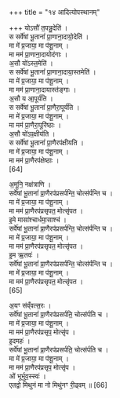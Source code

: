 +++
title = "१४ आदित्योपस्थानम्"

+++
योऽसौ॑ त॒पन्नु॒देति॑ ।  
स सर्वे॑षां भू॒तानां॑ प्रा॒णाना॒दायो॒देति॑ ।  
मा मे॑ प्र॒जाया॒ मा प॑शू॒नाम् ।  
मा मम॑ प्रा॒णाना॒दायोद॑गाः ।  
अ॒सौ यो॑ऽस्त॒मेति॑ ।  
स सर्वे॑षां भू॒तानां॑ प्रा॒णाना॒दाया॒स्तमेति॑ ।  
मा मे॑ प्र॒जाया॒ मा प॑शू॒नाम् ।  
मा मम॑ प्रा॒णाना॒दायास्त॑ङ्गाः ।  
अ॒सौ य आ॒पूर्य॑ति ।  
स सर्वे॑षां भू॒तानां॑ प्रा॒णैरा॒पूर्य॑ति ।  
मा मे॑ प्र॒जाया॒ मा प॑शू॒नाम् ।  
मा मम॑ प्रा॒णैरा॒पूरि॑ष्ठाः ।  
अ॒सौ यो॑ऽप॒क्षीय॑ति ।  
स सर्वे॑षां भू॒तानां॑ प्रा॒णैरप॑क्षीयति ।  
मा मे॑ प्र॒जाया॒ मा प॑शू॒नाम् ।  
मा मम॑ प्रा॒णैरप॑क्षेष्ठाः ।  
[64]




अ॒मूनि॒ नक्ष॑त्राणि ।  
सर्वे॑षां भू॒तानां॑ प्रा॒णैरप॑प्रसर्पन्ति॒ चोत्स॑र्पन्ति च ।  
मा मे॑ प्र॒जाया॒ मा प॑शू॒नाम् ।  
मा मम॑ प्रा॒णैरप॑प्रसृपत॒ मोत्सृ॑पत ।  
इ॒मे मासा॑श्चार्धमा॒साश्च॑ ।  
सर्वे॑षां भू॒तानां॑ प्रा॒णैरप॑प्रसर्पन्ति॒ चोत्स॑र्पन्ति च ।  
मा मे॑ प्र॒जाया॒ मा प॑शू॒नाम् ।  
मा मम॑ प्रा॒णैरप॑प्रसृपत॒ मोत्सृ॑पत ।  
इ॒म ऋ॒तवः॑ ।  
सर्वे॑षां भू॒तानां॑ प्रा॒णैरप॑प्रसर्पन्ति॒ चोत्स॑र्पन्ति च ।  
मा मे॑ प्र॒जाया॒ मा प॑शू॒नाम् ।  
मा मम॑ प्रा॒णैरप॑प्रसृपत॒ मोत्सृ॑पत ।  
[65]




अ॒यꣳ स॑व्ँवत्स॒रः ।  
सर्वे॑षां भू॒तानां॑ प्रा॒णैरप॑प्रसर्पति॒ चोत्स॑र्पति च ।  
मा मे॑ प्र॒जाया॒ मा प॑शू॒नाम् ।  
मा मम॑ प्रा॒णैरप॑प्रसृप॒ मोत्सृ॑प ।  
इ॒दमहः॑ ।  
सर्वे॑षां भू॒तानां॑ प्रा॒णैरप॑प्रसर्पति॒ चोत्स॑र्पति च ।  
मा मे॑ प्र॒जाया॒ मा प॑शू॒नाम् ।  
मा मम॑ प्रा॒णैरप॑प्रसृप॒ मोत्सृ॑प ।  
ओं भूर्भुव॒स्स्वः॑ ।  
एतद्वो मिथुनं मा नो मिथु॑नꣳ री॒ढ्वम् ॥ [66]

